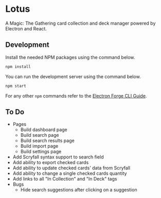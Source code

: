# Lotus
A Magic: The Gathering card collection and deck manager powered by Electron and React.

## Development
Install the needed NPM packages using the command below.
```bash
npm install
```

You can run the development server using the command below.
```bash
npm start
```

For any other `npm` commands refer to the [Electron Forge CLI Guide](https://www.electronforge.io/cli).

## To Do
- Pages
    - Build dashboard page
    - Build search page
    - Build search results page
    - Build import page
    - Build settings page
- Add Scryfall syntax support to search field
- Add ability to export checked cards
- Add ability to update checked cards' data from Scryfall
- Add ability to change a single checked cards quantity
- Add links to all "In Collection" and "In Deck" tags
- Bugs
    - Hide search suggestions after clicking on a suggestion
